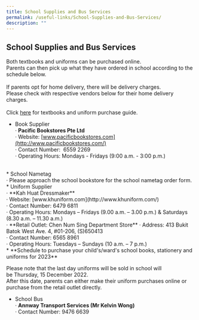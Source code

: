```yaml
---
title: School Supplies and Bus Services
permalink: /useful-links/School-Supplies-and-Bus-Services/
description: ""
---
```

## School Supplies and Bus Services

Both textbooks and uniforms can be purchased online.<br>
Parents can then pick up what they have ordered in school according to the schedule below.<br><br>
If parents opt for home delivery, there will be delivery charges.<br>
Please check with respective vendors below for their home delivery charges.<br><br>
Click [here](https://stanthonyspri.moe.edu.sg/purchase-guide) for textbooks and uniform purchase guide.
<br>
*   Book Supplier<br>
   ·          **Pacific Bookstores Pte Ltd**<br>
    ·          Website: [www.pacificbookstores.com](http://www.pacificbookstores.com/)<br>
    ·        Contact Number:  6559 2269<br>
 ·        Operating Hours:  Mondays - Fridays (9:00 a.m. - 3:00 p.m.)
<br>
*   School Nametag<br>
     ·       Please approach the school bookstore for the school nametag order form.
<br>
*   Uniform Supplier<br>
     ·          **Kah Huat Dressmaker**<br>
     ·          Website: [www.khuniform.com](http://www.khuniform.com/)<br>
     ·          Contact Number: 6479 6811<br>
     ·          Operating Hours:  Mondays – Fridays (9.00 a.m. – 3.00 p.m.) & Saturdays (8.30 a.m. – 11.30 a.m.)<br>
    ·             **Retail Outlet: Chen Num Sing Department Store**
    ·             Address: 413 Bukit Batok West Ave. 4, #01-206, (S)650413<br>
    ·             Contact Number: 6565 8961<br>
    ·             Operating Hours: Tuesdays – Sundays (10 a.m. – 7 p.m.)
<br>
*   **Schedule to purchase your child's/ward's school books, stationery and uniforms for 2023**

Please note that the last day uniforms will be sold in school will be Thursday, 15 December 2022.  <br>
After this date, parents can either make their uniform purchases online or purchase from the retail outlet directly.
<br>
*   School Bus<br>
    ·          **Annway Transport Services (Mr Kelvin Wong)**<br>
    ·             Contact Number: 9476 6639